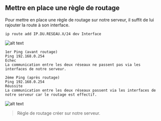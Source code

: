 Mettre en place une règle de routage
--

Pour mettre en place une règle de routage sur notre serveur, il suffit de lui rajouter la route à son interface.

```shell
ip route add IP.DU.RESEAU.X/24 dev Interface
```



![alt text](https://github.com/Eixa6Info/eixa6_vpn/blob/master/Installation-serveur/Routage/2019-05-16%2011_01_48-Invite%20de%20commandes.png)

```shell
1er Ping (avant routage)
Ping 192.168.0.254 
Echec
La communication entre les deux réseaux ne passent pas via les interfaces de notre serveur.
```
```shell
2ème Ping (après routage)
Ping 192.168.0.254 
Réussite
La communication entre les deux réseaux passent via les interfaces de notre serveur car le routage est effectif.
```


![alt text](https://github.com/Eixa6Info/eixa6_vpn/blob/master/Installation-serveur/Routage/2019-05-16-105443_1920x1080_scrot.png)
>Règle de routage créer sur notre serveur.

